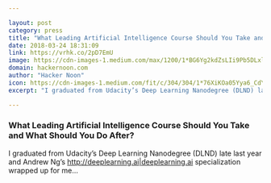 ```yaml
---

layout: post
category: press
title: "What Leading Artificial Intelligence Course Should You Take and What Should You Do After?"
date: 2018-03-24 18:31:09
link: https://vrhk.co/2pD7EmU
image: https://cdn-images-1.medium.com/max/1200/1*BG6Yg2kdZsLIi9Pb5DLxlw.png
domain: hackernoon.com
author: "Hacker Noon"
icon: https://cdn-images-1.medium.com/fit/c/304/304/1*76XiKOa05Yya6_CdYX8pVg.jpeg
excerpt: "I graduated from Udacity’s Deep Learning Nanodegree (DLND) late last year and Andrew Ng’s <http://deeplearning.ai|deeplearning.ai> specialization wrapped up for me…"

---
```


### What Leading Artificial Intelligence Course Should You Take and What Should You Do After?

I graduated from Udacity’s Deep Learning Nanodegree (DLND) late last year and Andrew Ng’s <http://deeplearning.ai|deeplearning.ai> specialization wrapped up for me…
